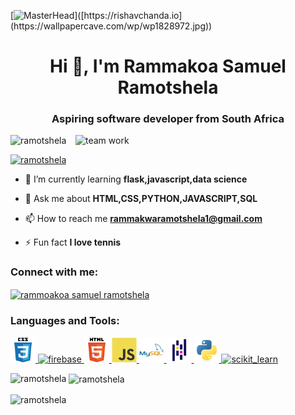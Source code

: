 [![MasterHead](https://1.bp.blogspot.com/-7A4WynwLsM...)]([https://rishavchanda.io](https://wallpapercave.com/wp/wp1828972.jpg))
<h1 align="center">Hi 👋, I'm Rammakoa Samuel Ramotshela</h1>
<h3 align="center">Aspiring software developer from South Africa</h3>
<img align="right" alt="team work" width="400" src="https://i.pinimg.com/originals/2a/53/65/2a53651a35816f499270d8275fd5318f.gif">

<p align="left"> <img src="https://komarev.com/ghpvc/?username=ramotshela&label=Profile%20views&color=0e75b6&style=flat" alt="ramotshela" /> </p>

<p align="left"> <a href="https://github.com/ryo-ma/github-profile-trophy"><img src="https://github-profile-trophy.vercel.app/?username=ramotshela" alt="ramotshela" /></a> </p>

- 🌱 I’m currently learning **flask,javascript,data science**

- 💬 Ask me about **HTML,CSS,PYTHON,JAVASCRIPT,SQL**

- 📫 How to reach me **rammakwaramotshela1@gmail.com**

- ⚡ Fun fact **I love tennis**

<h3 align="left">Connect with me:</h3>
<p align="left">
<a href="https://www.hackerrank.com/rammoakoa samuel ramotshela" target="blank"><img align="center" src="https://raw.githubusercontent.com/rahuldkjain/github-profile-readme-generator/master/src/images/icons/Social/hackerrank.svg" alt="rammoakoa samuel ramotshela" height="30" width="40" /></a>
</p>

<h3 align="left">Languages and Tools:</h3>
<p align="left"> <a href="https://www.w3schools.com/css/" target="_blank" rel="noreferrer"> <img src="https://raw.githubusercontent.com/devicons/devicon/master/icons/css3/css3-original-wordmark.svg" alt="css3" width="40" height="40"/> </a> <a href="https://firebase.google.com/" target="_blank" rel="noreferrer"> <img src="https://www.vectorlogo.zone/logos/firebase/firebase-icon.svg" alt="firebase" width="40" height="40"/> </a> <a href="https://www.w3.org/html/" target="_blank" rel="noreferrer"> <img src="https://raw.githubusercontent.com/devicons/devicon/master/icons/html5/html5-original-wordmark.svg" alt="html5" width="40" height="40"/> </a> <a href="https://developer.mozilla.org/en-US/docs/Web/JavaScript" target="_blank" rel="noreferrer"> <img src="https://raw.githubusercontent.com/devicons/devicon/master/icons/javascript/javascript-original.svg" alt="javascript" width="40" height="40"/> </a> <a href="https://www.mysql.com/" target="_blank" rel="noreferrer"> <img src="https://raw.githubusercontent.com/devicons/devicon/master/icons/mysql/mysql-original-wordmark.svg" alt="mysql" width="40" height="40"/> </a> <a href="https://pandas.pydata.org/" target="_blank" rel="noreferrer"> <img src="https://raw.githubusercontent.com/devicons/devicon/2ae2a900d2f041da66e950e4d48052658d850630/icons/pandas/pandas-original.svg" alt="pandas" width="40" height="40"/> </a> <a href="https://www.python.org" target="_blank" rel="noreferrer"> <img src="https://raw.githubusercontent.com/devicons/devicon/master/icons/python/python-original.svg" alt="python" width="40" height="40"/> </a> <a href="https://scikit-learn.org/" target="_blank" rel="noreferrer"> <img src="https://upload.wikimedia.org/wikipedia/commons/0/05/Scikit_learn_logo_small.svg" alt="scikit_learn" width="40" height="40"/> </a> </p>

<p><img align="left" src="https://github-readme-stats.vercel.app/api/top-langs?username=ramotshela&show_icons=true&locale=en&layout=compact" alt="ramotshela" /></p>

<p>&nbsp;<img align="center" src="https://github-readme-stats.vercel.app/api?username=ramotshela&show_icons=true&locale=en" alt="ramotshela" /></p>

<p><img align="center" src="https://github-readme-streak-stats.herokuapp.com/?user=ramotshela&" alt="ramotshela" /></p>


